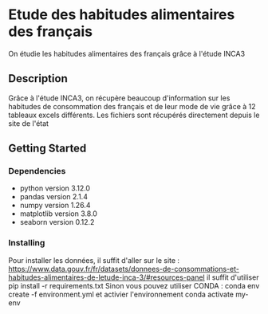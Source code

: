 # Etude des habitudes alimentaires des français 

On étudie les habitudes alimentaires des français grâce à l'étude INCA3 

## Description

Grâce à l'étude INCA3, on récupère beaucoup d'information sur les habitudes de consommation des français et de leur mode de vie grâce à 12 tableaux excels différents. Les fichiers sont récupérés directement depuis le site de l'état

## Getting Started

### Dependencies

- python version 3.12.0
- pandas version 2.1.4
- numpy version 1.26.4
- matplotlib version 3.8.0
- seaborn version 0.12.2

### Installing
Pour installer les données, il suffit d'aller sur le site : https://www.data.gouv.fr/fr/datasets/donnees-de-consommations-et-habitudes-alimentaires-de-letude-inca-3/#resources-panel 
il suffit d'utiliser pip install -r requirements.txt
Sinon vous pouvez utiliser CONDA : 
conda env create -f environment.yml
et activier l'environnement 
conda activate my-env
